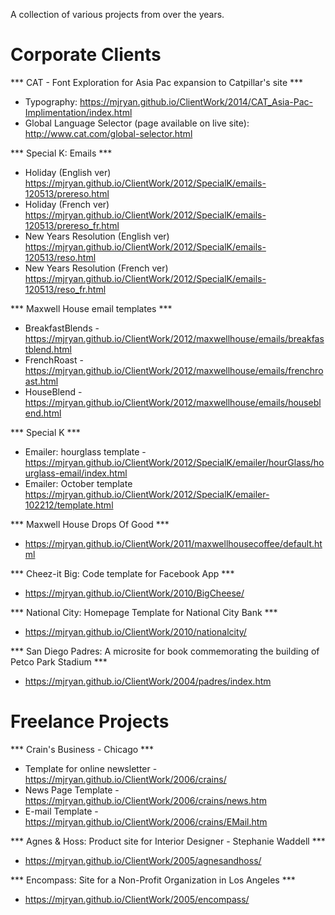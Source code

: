 A collection of various projects from over the years.


# Corporate Clients 
 

*** CAT - Font Exploration for Asia Pac expansion to Catpillar's site ***
- Typography: https://mjryan.github.io/ClientWork/2014/CAT_Asia-Pac-Implimentation/index.html
- Global Language Selector (page available on live site): http://www.cat.com/global-selector.html


*** Special K: Emails ***
- Holiday (English ver) https://mjryan.github.io/ClientWork/2012/SpecialK/emails-120513/prereso.html 
- Holiday (French ver) https://mjryan.github.io/ClientWork/2012/SpecialK/emails-120513/prereso_fr.html 
- New Years Resolution (English ver) https://mjryan.github.io/ClientWork/2012/SpecialK/emails-120513/reso.html 
- New Years Resolution (French ver) https://mjryan.github.io/ClientWork/2012/SpecialK/emails-120513/reso_fr.html 


*** Maxwell House email templates ***
- BreakfastBlends - https://mjryan.github.io/ClientWork/2012/maxwellhouse/emails/breakfastblend.html
- FrenchRoast - https://mjryan.github.io/ClientWork/2012/maxwellhouse/emails/frenchroast.html
- HouseBlend - https://mjryan.github.io/ClientWork/2012/maxwellhouse/emails/houseblend.html

*** Special K ***
- Emailer: hourglass template - https://mjryan.github.io/ClientWork/2012/SpecialK/emailer/hourGlass/hourglass-email/index.html
- Emailer: October template https://mjryan.github.io/ClientWork/2012/SpecialK/emailer-102212/template.html
 

*** Maxwell House Drops Of Good *** 
- https://mjryan.github.io/ClientWork/2011/maxwellhousecoffee/default.html


*** Cheez-it Big: Code template for Facebook App *** 
- https://mjryan.github.io/ClientWork/2010/BigCheese/

*** National City: Homepage Template for National City Bank *** 
- https://mjryan.github.io/ClientWork/2010/nationalcity/

 

*** San Diego Padres: A microsite for book commemorating the building of Petco Park Stadium *** 
- https://mjryan.github.io/ClientWork/2004/padres/index.htm



# Freelance Projects

*** Crain's Business - Chicago ***
- Template for online newsletter - https://mjryan.github.io/ClientWork/2006/crains/
- News Page Template - https://mjryan.github.io/ClientWork/2006/crains/news.htm
- E-mail Template - https://mjryan.github.io/ClientWork/2006/crains/EMail.htm



*** Agnes & Hoss: Product site for Interior Designer - Stephanie Waddell ***
- https://mjryan.github.io/ClientWork/2005/agnesandhoss/

*** Encompass: Site for a Non-Profit Organization in Los Angeles *** 
- https://mjryan.github.io/ClientWork/2005/encompass/
